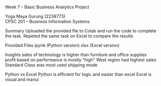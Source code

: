 Week 7 – Basic Business Analytics Project

Yoga Maya Gurung (2238773)  
CPSC 201 – Business Information Systems

Summary
Uploaded the provided file to Colab and run the code to complete the task.
Repeted the same task on Excel to compare the results 

Provided Files
ipynb (Python version)
xlsx (Excel version)

Insights
sales of technology is higher than furniture and office supplies
profit based on performance is mostly "high"
West region had highest sales
Standard Class was most used shipping mode

Python vs Excel
Python is efficient for logic and easier than excel
Excel is visual and manul 
